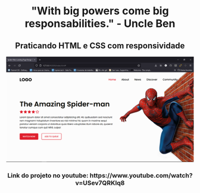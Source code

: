 <h1 align="center">"With big powers come big responsabilities." - Uncle Ben</h1>

<h2 align="center">Praticando HTML e CSS com responsividade</h2>

![README](images/README.png)

<h3 align="center">Link do projeto no youtube: https://www.youtube.com/watch?v=USev7QRKIq8</h3>